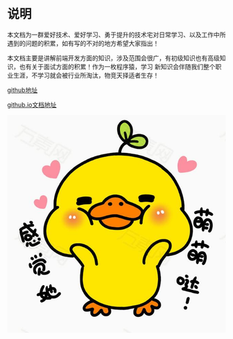 
# 说明

本文档为一群爱好技术、爱好学习、勇于提升的技术宅对日常学习、以及工作中所遇到的问题的积累，如有写的不对的地方希望大家指出！

本文档主要是讲解前端开发方面的知识，涉及范围会很广，有初级知识也有高级知识，也有关于面试方面的积累！作为一枚程序猿，学习
新知识会伴随我们整个职业生涯，不学习就会被行业所淘汰，物竞天择适者生存！

[github地址](https://github.com/zhangjunlin6666?tab=repositories)

[github.io文档地址](https://zhangjunlin6666.github.io/study-summary/)

![图片](./img/timg.jpeg)

<!-- [gitbook--使用笔记](https://morrowind.gitbooks.io/gitbook_notes/index.html)

[gitbook简明教程](http://www.chengweiyang.cn/gitbook/index.html) -->
